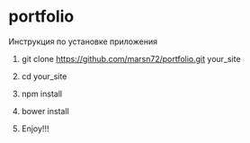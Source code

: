 # portfolio

Инструкция по установке приложения

1. git clone https://github.com/marsn72/portfolio.git your_site

2. cd your_site

3. npm install

4. bower install

5. Enjoy!!!
